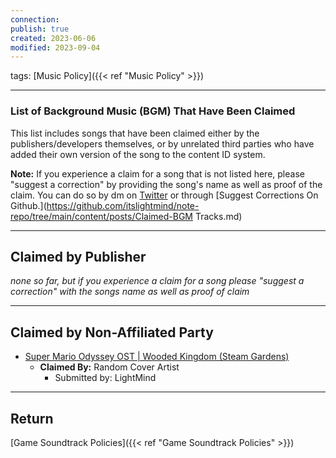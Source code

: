 ```yaml
---
connection: 
publish: true
created: 2023-06-06
modified: 2023-09-04
---
```


tags: [Music Policy]({{< ref "Music Policy" >}})

---

### List of Background Music (BGM) That Have Been Claimed

This list includes songs that have been claimed either by the publishers/developers themselves, or by unrelated third parties who have added their own version of the song to the content ID system.

**Note:** If you experience a claim for a song that is not listed here, please "suggest a correction" by providing the song's name as well as proof of the claim. You can do so by dm on [Twitter](https://twitter.com/ItsLightMind) or through [Suggest Corrections On Github.](<https://github.com/itslightmind/note-repo/tree/main/content/posts/Claimed-BGM> Tracks.md)  

---

## Claimed by Publisher

*none so far, but if you experience a claim for a song please "suggest a correction" with the songs name as well as proof of claim*

---

## Claimed by Non-Affiliated Party

- [Super Mario Odyssey OST | Wooded Kingdom (Steam Gardens)](https://www.youtube.com/watch?v=P-9fvWJxQtU)
	- **Claimed By:** Random Cover Artist
		- Submitted by: LightMind

---

## Return

[Game Soundtrack Policies]({{< ref "Game Soundtrack Policies" >}})
